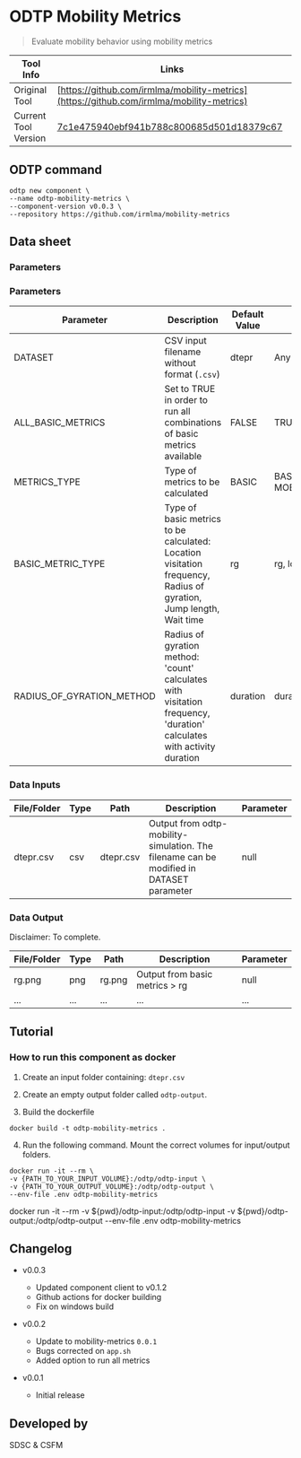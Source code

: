 # ODTP Mobility Metrics

>Evaluate mobility behavior using mobility metrics

| Tool Info | Links |
| --- | --- |
| Original Tool | [https://github.com/irmlma/mobility-metrics](https://github.com/irmlma/mobility-metrics) |
| Current Tool Version  | [7c1e475940ebf941b788c800685d501d18379c67](https://github.com/irmlma/mobility-metrics/commit/7c1e475940ebf941b788c800685d501d18379c67) |


## ODTP command 

```
odtp new component \
--name odtp-mobility-metrics \
--component-version v0.0.3 \
--repository https://github.com/irmlma/mobility-metrics
``` 

## Data sheet

### Parameters

### Parameters

| Parameter                 | Description                                                                                                       | Default Value | Options                                |
|---------------------------|-------------------------------------------------------------------------------------------------------------------|---------------|----------------------------------------|
| DATASET                   | CSV input filename without format (`.csv`) | dtepr            | Any string                 |
| ALL_BASIC_METRICS              | Set to TRUE in order to run all combinations of basic metrics available                                                                                  | FALSE         | TRUE, FALSE       |
| METRICS_TYPE              | Type of metrics to be calculated                                                                                  | BASIC         | BASIC, ENTROPY, MOBILITY_METRICS       |
| BASIC_METRIC_TYPE         | Type of basic metrics to be calculated: Location visitation frequency, Radius of gyration, Jump length, Wait time | rg            | rg, locf, jump, wait                   |
| RADIUS_OF_GYRATION_METHOD | Radius of gyration method: 'count' calculates with visitation frequency, 'duration' calculates with activity duration | duration            | duration, count                        |

### Data Inputs

| File/Folder | Type | Path       | Description                         | Parameter |
|-------------|------|------------|-------------------------------------|-----------|
| dtepr.csv   | csv  | dtepr.csv  | Output from odtp-mobility-simulation. The filename can be modified in DATASET parameter | null      |

### Data Output

Disclaimer: To complete.

| File/Folder | Type | Path   | Description                       | Parameter |
|-------------|------|--------|-----------------------------------|-----------|
| rg.png      | png  | rg.png | Output from basic metrics > rg    | null      |
| ...      | ...  | ... | ...    | ...      |


## Tutorial

### How to run this component as docker

1. Create an input folder containing: `dtepr.csv`

2. Create an empty output folder called `odtp-output`.

3. Build the dockerfile 

```
docker build -t odtp-mobility-metrics .
```

4. Run the following command. Mount the correct volumes for input/output folders. 

```
docker run -it --rm \
-v {PATH_TO_YOUR_INPUT_VOLUME}:/odtp/odtp-input \
-v {PATH_TO_YOUR_OUTPUT_VOLUME}:/odtp/odtp-output \
--env-file .env odtp-mobility-metrics
```

docker run -it --rm -v ${pwd}/odtp-input:/odtp/odtp-input -v ${pwd}/odtp-output:/odtp/odtp-output --env-file .env odtp-mobility-metrics

## Changelog

- v0.0.3
    - Updated component client to v0.1.2
    - Github actions for docker building
    - Fix on windows build

- v0.0.2
    - Update to mobility-metrics `0.0.1`
    - Bugs corrected on `app.sh`
    - Added option to run all metrics

- v0.0.1
    - Initial release

## Developed by

SDSC & CSFM